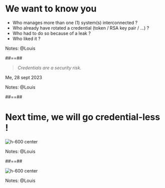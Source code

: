 <!-- .slide -->

# We want to know you

* Who manages more than one (1) system(s) interconnected ?
* Who already have rotated a credential (token / RSA key pair / ...) ?
* Who had to do so because of a leak ?
* Who liked it ?
<!-- .element: class="list-fragment" -->

Notes: @Louis

##==##

<!-- .slide: class="quote-slide" -->

<blockquote>
<cite>
  Credentials are a security risk.
</cite>
</blockquote>
Me, 28 sept 2023

Notes: @Louis

##==##

<!-- .slide -->

# Next time, we will go credential-less !

![h-600 center](./assets/images/swear.gif)

Notes: @Louis

##==##

<!-- .slide -->

![h-600 center](./assets/images/later.jpeg)

Notes: @Louis
